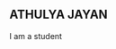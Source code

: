 <html>
  <head>
    <body>
      <h2> ATHULYA JAYAN </h2>
      <p>I am a student</p>
    </body>
  </head>
  </html>
